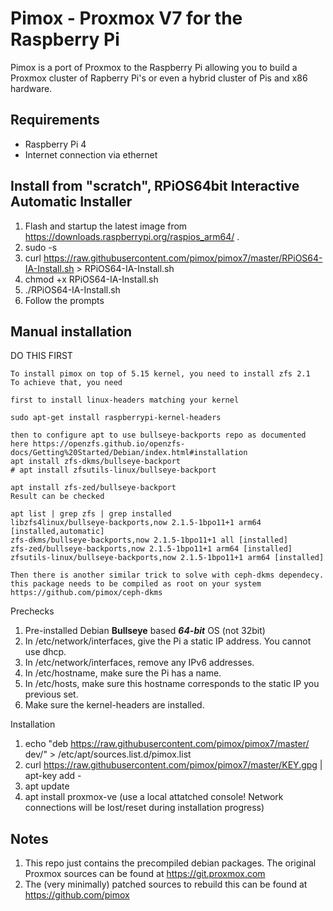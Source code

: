 Pimox - Proxmox V7 for the Raspberry Pi
===

Pimox is a port of Proxmox to the Raspberry Pi allowing you to build a Proxmox cluster of Rapberry Pi's or even a hybrid cluster of Pis and x86 hardware.

Requirements
---
* Raspberry Pi 4
* Internet connection via ethernet

Install from "scratch", RPiOS64bit Interactive Automatic Installer
---
1. Flash and startup the latest image from https://downloads.raspberrypi.org/raspios_arm64/ .
2. sudo -s
3. curl https://raw.githubusercontent.com/pimox/pimox7/master/RPiOS64-IA-Install.sh > RPiOS64-IA-Install.sh
4. chmod +x RPiOS64-IA-Install.sh
5. ./RPiOS64-IA-Install.sh
6. Follow the prompts

Manual installation
---

DO THIS FIRST

```
To install pimox on top of 5.15 kernel, you need to install zfs 2.1
To achieve that, you need

first to install linux-headers matching your kernel

sudo apt-get install raspberrypi-kernel-headers

then to configure apt to use bullseye-backports repo as documented here https://openzfs.github.io/openzfs-docs/Getting%20Started/Debian/index.html#installation
apt install zfs-dkms/bullseye-backport
# apt install zfsutils-linux/bullseye-backport

apt install zfs-zed/bullseye-backport
Result can be checked

apt list | grep zfs | grep installed
libzfs4linux/bullseye-backports,now 2.1.5-1bpo11+1 arm64 [installed,automatic]
zfs-dkms/bullseye-backports,now 2.1.5-1bpo11+1 all [installed]
zfs-zed/bullseye-backports,now 2.1.5-1bpo11+1 arm64 [installed]
zfsutils-linux/bullseye-backports,now 2.1.5-1bpo11+1 arm64 [installed]

Then there is another similar trick to solve with ceph-dkms dependecy.
this package needs to be compiled as root on your system https://github.com/pimox/ceph-dkms
```
Prechecks

1. Pre-installed Debian __Bullseye__ based  ___64-bit___ OS (not 32bit)
2. In /etc/network/interfaces, give the Pi a static IP address. You cannot use dhcp.
3. In /etc/network/interfaces, remove any IPv6 addresses.
4. In /etc/hostname, make sure the Pi has a name.
5. In /etc/hosts, make sure this hostname corresponds to the static IP you previous set.
6. Make sure the kernel-headers are installed.

Installation
1. echo "deb https://raw.githubusercontent.com/pimox/pimox7/master/ dev/" > /etc/apt/sources.list.d/pimox.list
2. curl https://raw.githubusercontent.com/pimox/pimox7/master/KEY.gpg |  apt-key add -
3. apt update
4. apt install proxmox-ve (use a local attatched console! Network connections will be lost/reset during installation progress)

Notes
---
1. This repo just contains the precompiled debian packages. The original Proxmox sources can be found at https://git.proxmox.com
2. The (very minimally) patched sources to rebuild this can be found at https://github.com/pimox
